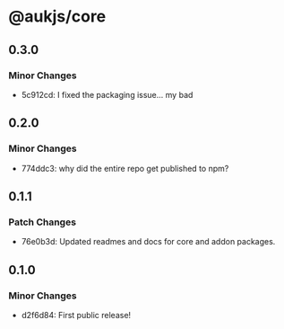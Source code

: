 # @aukjs/core

## 0.3.0

### Minor Changes

- 5c912cd: I fixed the packaging issue... my bad

## 0.2.0

### Minor Changes

- 774ddc3: why did the entire repo get published to npm?

## 0.1.1

### Patch Changes

- 76e0b3d: Updated readmes and docs for core and addon packages.

## 0.1.0

### Minor Changes

- d2f6d84: First public release!

